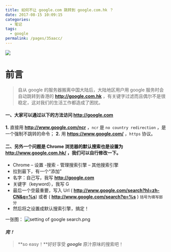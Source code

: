 ```yaml
---
title: 如何不让 google.com 跳转到 google.com.hk ？
date: 2017-08-15 10:09:15
categories: 
  - 笔记
tags: 
  - google
permalink: /pages/35aacc/
---
```


![](https://static.zhmbo.cn/img/1240-20200902185656905.png)

# 前言

> 自从 google 的服务器搬离中国大陆后，大陆地区用户用 google 服务时会自动跳转到香港的 **http://google.com.hk** ，有关键字过滤而且偶尔不是很稳定，这对我们的生活工作都造成了困扰。

#### 一、大家可以通过以下的方法访问 **http://google.com**

**1.** 直接用 **http://www.google.com/ncr** ，`ncr` 是 `no country redirection` ，是一个强制不跳转的命令；
**2.** 用 **https://www.google.com/** ，`https` 协议。

#### 二、另外一个问题是 Chrome 浏览器的默认搜索也是设置为 **http://www.google.com.hk/** ，我们可以自行修改一下。

- Chrome – 设置 -搜索 - 管理搜索引擎 – 其他搜索引擎
- 拉到最下，有一个“添加”
- 名字：自己写，我写 **http://google.com**
- 关键字（keyword），我写 G
- 最后一个空最重要，写入 Url ( **http://www.google.com/search?hl=zh-CN&q=%s**) 或者 ( **http://www.google.com/search?q=%s** ) `括号为填写部分`
- 然后将之设置成默认搜索引擎，搞定！

一张图：
![setting of google search.png](https://static.zhmbo.cn/img/1240-20200902185704192.png)

#### **_完！_**

> **so easy！**好好享受 **_google_** 原汁原味的搜索吧！

